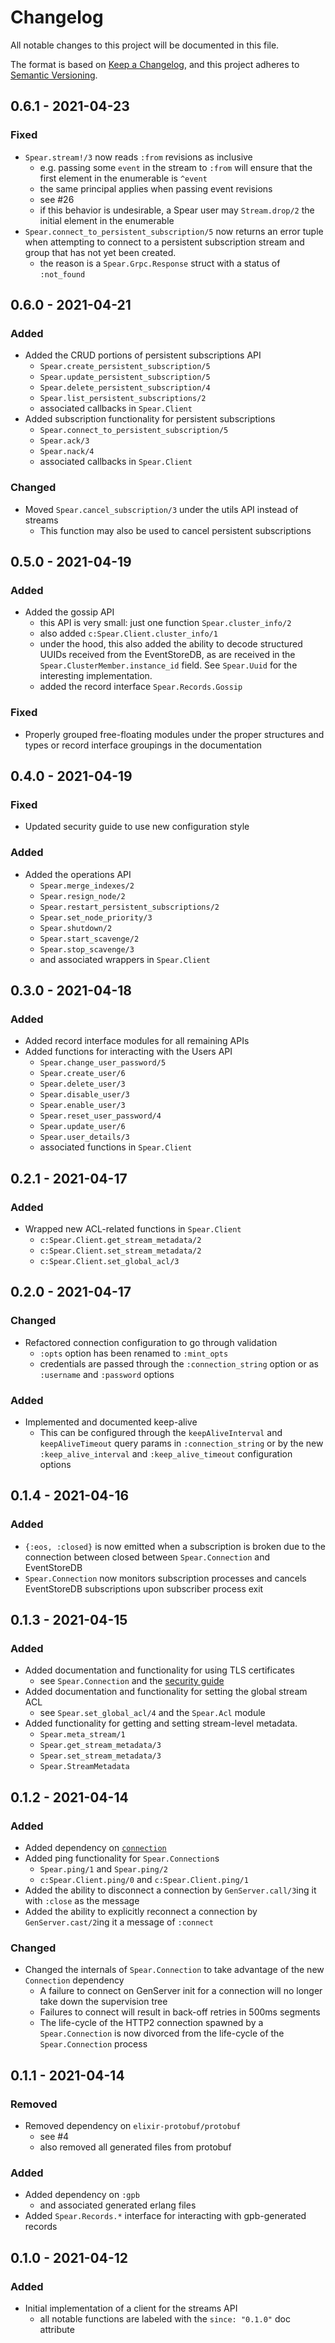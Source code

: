 # Changelog

All notable changes to this project will be documented in this file.

The format is based on [Keep a
Changelog](https://keepachangelog.com/en/1.0.0/), and this project adheres to
[Semantic Versioning](https://semver.org/spec/v2.0.0.html).

## 0.6.1 - 2021-04-23

### Fixed

- `Spear.stream!/3` now reads `:from` revisions as inclusive
    - e.g. passing some `event` in the stream to `:from` will ensure that the
      first element in the enumerable is `^event`
    - the same principal applies when passing event revisions
    - see #26
    - if this behavior is undesirable, a Spear user may `Stream.drop/2` the
      initial element in the enumerable
- `Spear.connect_to_persistent_subscription/5` now returns an error tuple
  when attempting to connect to a persistent subscription stream and group
  that has not yet been created.
    - the reason is a `Spear.Grpc.Response` struct with a status of `:not_found`

## 0.6.0 - 2021-04-21

### Added

- Added the CRUD portions of persistent subscriptions API
    - `Spear.create_persistent_subscription/5`
    - `Spear.update_persistent_subscription/5`
    - `Spear.delete_persistent_subscription/4`
    - `Spear.list_persistent_subscriptions/2`
    - associated callbacks in `Spear.Client`
- Added subscription functionality for persistent subscriptions
    - `Spear.connect_to_persistent_subscription/5`
    - `Spear.ack/3`
    - `Spear.nack/4`
    - associated callbacks in `Spear.Client`

### Changed

- Moved `Spear.cancel_subscription/3` under the utils API instead of streams
    - This function may also be used to cancel persistent subscriptions

## 0.5.0 - 2021-04-19

### Added

- Added the gossip API
    - this API is very small: just one function `Spear.cluster_info/2`
    - also added `c:Spear.Client.cluster_info/1`
    - under the hood, this also added the ability to decode structured
      UUIDs received from the EventStoreDB, as are received in the
      `Spear.ClusterMember.instance_id` field. See `Spear.Uuid` for the
      interesting implementation.
    - added the record interface `Spear.Records.Gossip`

### Fixed

- Properly grouped free-floating modules under the proper structures and types
  or record interface groupings in the documentation

## 0.4.0 - 2021-04-19

### Fixed

- Updated security guide to use new configuration style

### Added

- Added the operations API
    - `Spear.merge_indexes/2`
    - `Spear.resign_node/2`
    - `Spear.restart_persistent_subscriptions/2`
    - `Spear.set_node_priority/3`
    - `Spear.shutdown/2`
    - `Spear.start_scavenge/2`
    - `Spear.stop_scavenge/3`
    - and associated wrappers in `Spear.Client`

## 0.3.0 - 2021-04-18

### Added

- Added record interface modules for all remaining APIs
- Added functions for interacting with the Users API
    - `Spear.change_user_password/5`
    - `Spear.create_user/6`
    - `Spear.delete_user/3`
    - `Spear.disable_user/3`
    - `Spear.enable_user/3`
    - `Spear.reset_user_password/4`
    - `Spear.update_user/6`
    - `Spear.user_details/3`
    - associated functions in `Spear.Client`

## 0.2.1 - 2021-04-17

### Added

- Wrapped new ACL-related functions in `Spear.Client`
    - `c:Spear.Client.get_stream_metadata/2`
    - `c:Spear.Client.set_stream_metadata/2`
    - `c:Spear.Client.set_global_acl/3`

## 0.2.0 - 2021-04-17

### Changed

- Refactored connection configuration to go through validation
    - `:opts` option has been renamed to `:mint_opts`
    - credentials are passed through the `:connection_string` option or
      as `:username` and `:password` options

### Added

- Implemented and documented keep-alive
    - This can be configured through the `keepAliveInterval` and
      `keepAliveTimeout` query params in `:connection_string` or by the
      new `:keep_alive_interval` and `:keep_alive_timeout` configuration
      options

## 0.1.4 - 2021-04-16

### Added

- `{:eos, :closed}` is now emitted when a subscription is broken due to the
  connection between closed between `Spear.Connection` and EventStoreDB
- `Spear.Connection` now monitors subscription processes and cancels
  EventStoreDB subscriptions upon subscriber process exit

## 0.1.3 - 2021-04-15

### Added

- Added documentation and functionality for using TLS certificates
    - see `Spear.Connection` and the [security guide](guides/security.md)
- Added documentation and functionality for setting the global stream ACL
    - see `Spear.set_global_acl/4` and the `Spear.Acl` module
- Added functionality for getting and setting stream-level metadata.
    - `Spear.meta_stream/1`
    - `Spear.get_stream_metadata/3`
    - `Spear.set_stream_metadata/3`
    - `Spear.StreamMetadata`

## 0.1.2 - 2021-04-14

### Added

- Added dependency on [`connection`](https://hex.pm/packages/connection)
- Added ping functionality for `Spear.Connection`s
    - `Spear.ping/1` and `Spear.ping/2`
    - `c:Spear.Client.ping/0` and `c:Spear.Client.ping/1`
- Added the ability to disconnect a connection by `GenServer.call/3`ing it
  with `:close` as the message
- Added the ability to explicitly reconnect a connection by `GenServer.cast/2`ing
  it a message of `:connect`

### Changed

- Changed the internals of `Spear.Connection` to take advantage of the new
  `Connection` dependency
    - A failure to connect on GenServer init for a connection will no longer
      take down the supervision tree
    - Failures to connect will result in back-off retries in 500ms segments
    - The life-cycle of the HTTP2 connection spawned by a `Spear.Connection`
      is now divorced from the life-cycle of the `Spear.Connection` process

## 0.1.1 - 2021-04-14

### Removed

- Removed dependency on `elixir-protobuf/protobuf`
    - see #4
    - also removed all generated files from protobuf

### Added

- Added dependency on `:gpb`
    - and associated generated erlang files
- Added `Spear.Records.*` interface for interacting with gpb-generated records

## 0.1.0 - 2021-04-12

### Added

- Initial implementation of a client for the streams API
    - all notable functions are labeled with the `since: "0.1.0"` doc
      attribute
